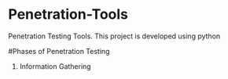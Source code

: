 # Penetration-Tools
Penetration Testing Tools.
This project is developed using python

#Phases of Penetration Testing
1. Information Gathering